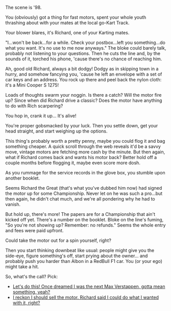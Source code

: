 The scene is '98.

You (obviously) got a thing for fast motors, spent your whole youth thrashing about with your mates at the local go-Kart Track.

Your blower blares, it's Richard, one of your Karting mates.

"I...won't be back...for a while. Check your postbox...left you something...do what you want. It's no use to me now anyways." The bloke could barely talk, probably not listening to your questions. Then he cuts the line and, by the sounds of it, torched his phone, 'cause there's no chance of reaching him.

Ah, good old Richard, always a bit dodgy! Dodgy as in skipping town in a hurry, and somehow fancying you, 'cause he left an envelope with a set of car keys and an address. You rock up there and peel back the nylon cloth: it's a Mini Cooper S 1275!

Loads of thoughts swarm your noggin. Is there a catch? Will the motor fire up? Since when did Richard drive a classic? Does the motor have anything to do with Rich scarpering?

You hop in, crank it up... It's alive!

You're proper gobsmacked by your luck. Then you settle down, get your head straight, and start weighing up the options.

This thing's probably worth a pretty penny, maybe you could flog it and bag something cheaper. A quick scroll through the web reveals it'd be a savvy move, vintage motors are fetching more cash by the minute. But then again, what if Richard comes back and wants his motor back? Better hold off a couple months before flogging it, maybe even score more dosh.

As you rummage for the service records in the glove box, you stumble upon another booklet.

Seems Richard the Great (that's what you've dubbed him now) had signed the motor up for some Championship. Never let on he was such a pro...but then again, he didn't chat much, and we're all pondering why he had to vanish.

But hold up, there's more! The papers are for a Championship that ain't kicked off yet. There's a number on the booklet. Bloke on the line's fuming, "So you're not showing up? Remember: no refunds." Seems the whole entry and fees were paid upfront.

Could take the motor out for a spin yourself, right?

Then you start thinking downbeat like usual: people might give you the side-eye, figure something's off, start prying about the owner... and probably push you harder than Albon in a RedBull F1 car. You (or your ego) might take a hit.

So, what's the call? Pick:

- [Let's do this! Once dreamed I was the next Max Verstappen, gotta mean something, yeah?](./10871.md)
- [I reckon I should sell the motor. Richard said I could do what I wanted with it, right?](./14045.md)


